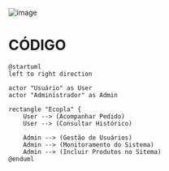 ![image](https://github.com/user-attachments/assets/9133741a-69dd-4db0-b456-0c4135b57010)

# CÓDIGO
    @startuml
    left to right direction

    actor "Usuário" as User
    actor "Administrador" as Admin

    rectangle "Ecopla" {
        User --> (Acompanhar Pedido)
        User --> (Consultar Histórico)
    
        Admin --> (Gestão de Usuários)
        Admin --> (Monitoramento do Sistema)
        Admin --> (Incluir Produtos no Sitema)
    @enduml
